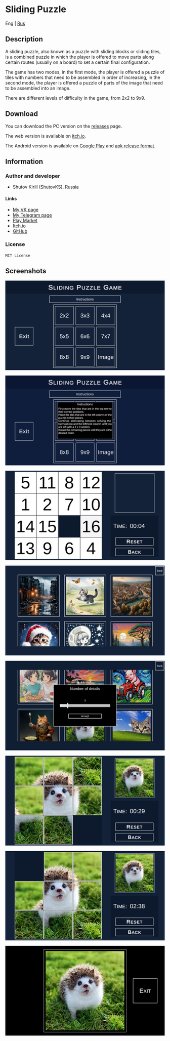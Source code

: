 # Sliding Puzzle

Eng | [Rus](resources/localization_readme/README_RU.md)

## Description

A sliding puzzle, also known as a puzzle with sliding blocks or sliding tiles, is a combined puzzle in which the player is offered to move parts along certain routes (usually on a board) to set a certain final configuration.

The game has two modes, in the first mode, the player is offered a puzzle of tiles with numbers that need to be assembled in order of increasing, in the second mode, the player is offered a puzzle of parts of the image that need to be assembled into an image.

There are different levels of difficulty in the game, from 2x2 to 9x9.

## Download

You can download the PC version on the [releases](https://github.com/ShutovKS/SlidingPuzzle/releases) page.

The web version is available on [itch.io](https://shutovks.itch.io/sliding-puzzle).

The Android version is available on [Google Play](https://play.google.com/store/apps/details?id=com.Forgeofgameworlds.SlidingPuzzle) and [apk release format](https://github.com/ShutovKS/SlidingPuzzle/releases).

## Information

### Author and developer

- Shutov Kirill (ShutovKS), Russia

#### Links

- [My VK page](https://vk.com/shutovks)
- [My Telegram page](https://t.me/shutovks)
- [Play Market](https://play.google.com/store/apps/developer?id=Forge+of+game+worlds)
- [Itch.io](https://shutovks.itch.io/)
- [GitHub](https://github.com/ShutovKS)

### License

``` text
MIT License
```

## Screenshots

![Screenshot 1](resources/screenshots/screenshot_1.png)

![Screenshot 2](resources/screenshots/screenshot_2.png)

![Screenshot 3](resources/screenshots/screenshot_3.png)

![Screenshot 4](resources/screenshots/screenshot_4.png)

![Screenshot 5](resources/screenshots/screenshot_5.png)

![Screenshot 6](resources/screenshots/screenshot_6.png)

![Screenshot 7](resources/screenshots/screenshot_7.png)

![Screenshot 8](resources/screenshots/screenshot_8.png)
